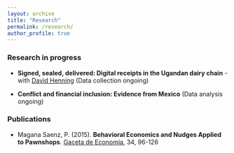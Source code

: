 ```yaml
---
layout: archive
title: "Research"
permalink: /research/
author_profile: true
---
```

<!-- Jump to:
- [Working papers](#working-papers)
- [Selected works in progress](#selected-works-in-progress)
- [Publications](#publications) -->


### Research in progress <a name="in-progress"></a>

- **Signed, sealed, delivered: Digital receipts in the Ugandan dairy chain** - with [David Henning](https://djhenning.github.io/) (Data collection ongoing)


- **Conflict and financial inclusion: Evidence from Mexico** (Data analysis ongoing)


### Publications <a name="publications"></a>

- Magana Saenz, P. (2015). **Behavioral Economics and Nudges Applied to Pawnshops**. [Gaceta de Economía](http://gacetadeeconomia.itam.mx/docs/gaceta34.pdf), 34, 96-126
